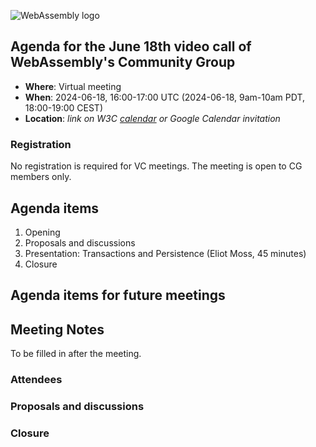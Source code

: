 ![WebAssembly logo](/images/WebAssembly.png)

## Agenda for the June 18th video call of WebAssembly's Community Group

- **Where**: Virtual meeting
- **When**: 2024-06-18, 16:00-17:00 UTC (2024-06-18, 9am-10am PDT, 18:00-19:00 CEST)
- **Location**: *link on W3C [calendar](https://www.w3.org/groups/cg/webassembly/calendar/) or Google Calendar invitation*

### Registration

No registration is required for VC meetings. The meeting is open to CG members only.

## Agenda items

1. Opening
1. Proposals and discussions
  1. Presentation: Transactions and Persistence (Eliot Moss, 45 minutes)
1. Closure

## Agenda items for future meetings

## Meeting Notes

To be filled in after the meeting.

### Attendees

### Proposals and discussions

### Closure
